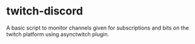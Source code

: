 # twitch-discord
A basic script to monitor channels given for subscriptions and bits on the twitch platform using asynctwitch plugin.
